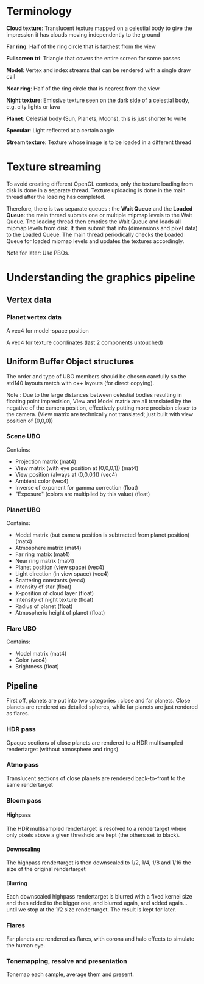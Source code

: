 # Terminology
**Cloud texture**: Translucent texture mapped on a celestial body to give the impression it has clouds moving independently to the ground

**Far ring**: Half of the ring circle that is farthest from the view

**Fullscreen tri**: Triangle that covers the entire screen for some passes

**Model**: Vertex and index streams that can be rendered with a single draw call

**Near ring**: Half of the ring circle that is nearest from the view

**Night texture**: Emissive texture seen on the dark side of a celestial body, e.g. city lights or lava

**Planet**: Celestial body (Sun, Planets, Moons), this is just shorter to write

**Specular**: Light reflected at a certain angle

**Stream texture**: Texture whose image is to be loaded in a different thread

# Texture streaming
To avoid creating different OpenGL contexts, only the texture loading from disk is done in a separate thread. Texture uploading is done in the main thread after the loading has completed.

Therefore, there is two separate queues : the **Wait Queue** and the **Loaded Queue**: the main thread submits one or multiple mipmap levels to the Wait Queue. The loading thread then empties the Wait Queue and loads all mipmap levels from disk. It then submit that info (dimensions and pixel data) to the Loaded Queue. The main thread periodically checks the Loaded Queue for loaded mipmap levels and updates the textures accordingly.

Note for later: Use PBOs.

# Understanding the graphics pipeline
## Vertex data
### Planet vertex data
A vec4 for model-space position

A vec4 for texture coordinates (last 2 components untouched)
## Uniform Buffer Object structures
The order and type of UBO members should be chosen carefully so the std140 layouts match with c++ layouts (for direct copying).

Note : Due to the large distances between celestial bodies resulting in floating point imprecision, View and Model matrix are all translated by the negative of the camera position, effectively putting more precision closer to the camera. (View matrix are technically not translated; just built with view position of (0,0,0))
### Scene UBO
Contains:
* Projection matrix (mat4)
* View matrix (with eye position at (0,0,0,1)) (mat4)
* View position (always at (0,0,0,1)) (vec4)
* Ambient color (vec4)
* Inverse of exponent for gamma correction (float)
* "Exposure" (colors are multiplied by this value) (float)

### Planet UBO
Contains:
* Model matrix (but camera position is subtracted from planet position) (mat4)
* Atmosphere matrix (mat4)
* Far ring matrix (mat4)
* Near ring matrix (mat4)
* Planet position (view space) (vec4)
* Light direction (in view space) (vec4)
* Scattering constants (vec4)
* Intensity of star (float)
* X-position of cloud layer (float)
* Intensity of night texture (float)
* Radius of planet (float)
* Atmospheric height of planet (float)

### Flare UBO
Contains:
* Model matrix (mat4)
* Color (vec4)
* Brightness (float)

## Pipeline
First off, planets are put into two categories : close and far planets. Close planets are rendered as detailed spheres, while far planets are just rendered as flares.
### HDR pass
Opaque sections of close planets are rendered to a HDR multisampled rendertarget (without atmosphere and rings)
### Atmo pass
Translucent sections of close planets are rendered back-to-front to the same rendertarget
### Bloom pass
#### Highpass
The HDR multisampled rendertarget is resolved to a rendertarget where only pixels above a given threshold are kept (the others set to black).
#### Downscaling
The highpass rendertarget is then downscaled to 1/2, 1/4, 1/8 and 1/16 the size of the original rendertarget
#### Blurring
Each downscaled highpass rendertarget is blurred with a fixed kernel size and then added to the bigger one, and blurred again, and added again... until we stop at the 1/2 size rendertarget. The result is kept for later.
### Flares
Far planets are rendered as flares, with corona and halo effects to simulate the human eye.
### Tonemapping, resolve and presentation
Tonemap each sample, average them and present.



